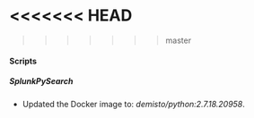 <<<<<<< HEAD
=======

>>>>>>> master
#### Scripts
##### SplunkPySearch
- Updated the Docker image to: *demisto/python:2.7.18.20958*.
